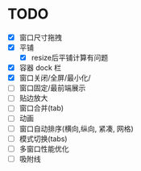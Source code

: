 # TODO

-   [x] 窗口尺寸拖拽
-   [x] 平铺
    -   [x] resize后平铺计算有问题
-   [x] 容器 dock 栏
-   [x] 窗口关闭/全屏/最小化/
-   [ ] 窗口固定/最前端展示
-   [ ] 贴边放大
-   [ ] 窗口合并(tab)
-   [ ] 动画
-   [ ] 窗口自动排序(横向,纵向, 紧凑, 网格)
-   [ ] 模式切换(tabs)
-   [ ] 多窗口性能优化
-   [ ] 吸附线
